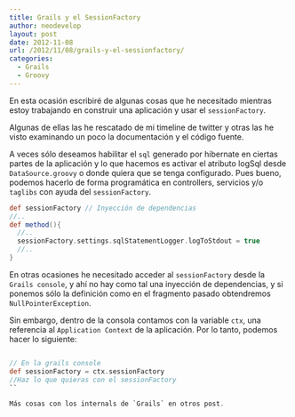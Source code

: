 ```yaml
---
title: Grails y el SessionFactory
author: neodevelop
layout: post
date: 2012-11-08
url: /2012/11/08/grails-y-el-sessionfactory/
categories:
  - Grails
  - Groovy
---
```

En esta ocasión escribiré de algunas cosas que he necesitado mientras estoy trabajando en construir una aplicación y usar el `sessionFactory`.

Algunas de ellas las he rescatado de mi timeline de twitter y otras las he visto examinando un poco la documentación y el código fuente.

A veces sólo deseamos habilitar el `sql` generado por hibernate en ciertas partes de la aplicación y lo que hacemos es activar el atributo logSql desde `DataSource.groovy` o donde quiera que se tenga configurado. Pues bueno, podemos hacerlo de forma programática en controllers, servicios y/o `taglibs` con ayuda del `sessionFactory`.

```groovy
def sessionFactory // Inyección de dependencias  
//..
def method(){  
  //..
  sessionFactory.settings.sqlStatementLogger.logToStdout = true  
  //..
}  
```

En otras ocasiones he necesitado acceder al `sessionFactory` desde la `Grails console`, y ahí no hay como tal una inyección de dependencias, y si ponemos sólo la definición como en el fragmento pasado obtendremos `NullPointerException`.

Sin embargo, dentro de la consola contamos con la variable `ctx`, una referencia al `Application Context` de la aplicación. Por lo tanto, podemos hacer lo siguiente:

```groovy

// En la grails console  
def sessionFactory = ctx.sessionFactory  
//Haz lo que quieras con el sessionFactory  
``

Más cosas con los internals de `Grails` en otros post.